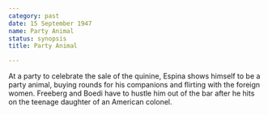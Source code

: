 ```yaml
---
category: past
date: 15 September 1947
name: Party Animal
status: synopsis
title: Party Animal

---
```

At a party to celebrate the sale of the quinine, Espina shows himself to be a party animal, buying rounds for his companions and flirting with the foreign women. Freeberg and Boedi have to hustle him out of the bar after he hits on the teenage daughter of an American colonel.

